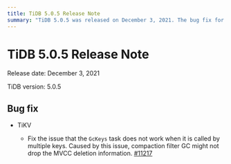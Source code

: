 ```yaml
---
title: TiDB 5.0.5 Release Note
summary: "TiDB 5.0.5 was released on December 3, 2021. The bug fix for TiKV addresses an issue where the `GcKeys` task does not work when called by multiple keys, causing compaction filter GC to not drop MVCC deletion information. Issue #11217 on GitHub provides more details."
---
```


# TiDB 5.0.5 Release Note

Release date: December 3, 2021

TiDB version: 5.0.5

## Bug fix

+ TiKV

    - Fix the issue that the `GcKeys` task does not work when it is called by multiple keys. Caused by this issue, compaction filter GC might not drop the MVCC deletion information. [#11217](https://github.com/tikv/tikv/issues/11217)
